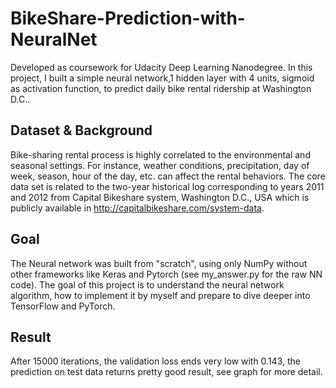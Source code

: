 # BikeShare-Prediction-with-NeuralNet
Developed as coursework for Udacity Deep Learning Nanodegree. In this project, I built a simple neural network,1 hidden layer with 4 units, sigmoid as activation function, to predict daily bike rental ridership at Washington D.C..

## Dataset & Background
Bike-sharing rental process is highly correlated to the environmental and seasonal settings. For instance, weather conditions, precipitation, day of week, season, hour of the day, etc. can affect the rental behaviors. The core data set is related to the two-year historical log corresponding to years 2011 and 2012 from Capital Bikeshare system, Washington D.C., USA which is publicly available in http://capitalbikeshare.com/system-data. 

## Goal
The Neural network was built from "scratch", using only NumPy without other frameworks like Keras and Pytorch (see my_answer.py for the raw NN code). The goal of this project is to understand the neural network algorithm, how to implement it by myself and prepare to dive deeper into TensorFlow and PyTorch.

## Result

After 15000 iterations, the validation loss ends very low with 0.143, the prediction on test data returns pretty good result, see graph for more detail.



